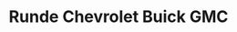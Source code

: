 ---
title: "Runde Chevrolet Buick GMC"
url: /platteville/runde-chevrolet-buick-gmc/
shop: Autohaus
---